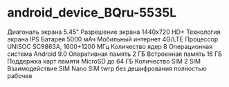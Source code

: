 # android_device_BQru-5535L
Диагональ экрана 5.45"
Разрешение экрана 1440x720 HD+
Технология экрана IPS
Батарея 5000 мАч
Мобильный интернет 4G/LTE
Процессор UNISOC SC9863A, 1600+1200 MГц
Количество ядер 8
Операционная система Android 9.0
Оперативная память 2 ГБ
Встроенная память 16 ГБ
Поддержка карт памяти MicroSD до 64 ГБ
Количество SIM 2 SIM
Взаимодействие SIM Nano SIM
twrp без дешифрования полностью рабочее
